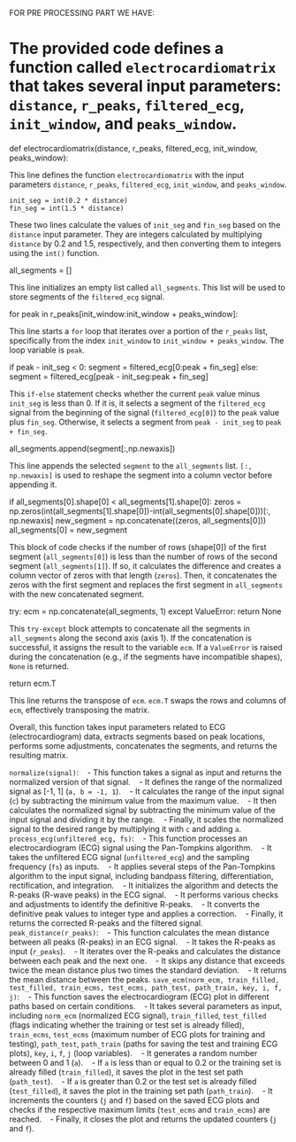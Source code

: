 FOR PRE PROCESSING PART WE HAVE:
# The provided code defines a function called `electrocardiomatrix` that takes several input parameters: `distance`, `r_peaks`, `filtered_ecg`, `init_window`, and `peaks_window`. 

def electrocardiomatrix(distance, r_peaks, filtered_ecg, init_window, peaks_window):

This line defines the function `electrocardiomatrix` with the input parameters `distance`, `r_peaks`, `filtered_ecg`, `init_window`, and `peaks_window`.

    init_seg = int(0.2 * distance)
    fin_seg = int(1.5 * distance)

These two lines calculate the values of `init_seg` and `fin_seg` based on the `distance` input parameter. They are integers calculated by multiplying `distance` by 0.2 and 1.5, respectively, and then converting them to integers using the `int()` function.

all_segments = []

This line initializes an empty list called `all_segments`. This list will be used to store segments of the `filtered_ecg` signal.

for peak in r_peaks[init_window:init_window + peaks_window]:

This line starts a `for` loop that iterates over a portion of the `r_peaks` list, specifically from the index `init_window` to `init_window + peaks_window`. The loop variable is `peak`.

if peak - init_seg < 0:
            segment = filtered_ecg[0:peak + fin_seg]
        else:
            segment = filtered_ecg[peak - init_seg:peak + fin_seg]

This `if-else` statement checks whether the current `peak` value minus `init_seg` is less than 0. If it is, it selects a segment of the `filtered_ecg` signal from the beginning of the signal (`filtered_ecg[0]`) to the `peak` value plus `fin_seg`. Otherwise, it selects a segment from `peak - init_seg` to `peak + fin_seg`.

all_segments.append(segment[:,np.newaxis])

This line appends the selected `segment` to the `all_segments` list. `[:, np.newaxis]` is used to reshape the segment into a column vector before appending it.


if all_segments[0].shape[0] < all_segments[1].shape[0]:
        zeros = np.zeros(int(all_segments[1].shape[0])-int(all_segments[0].shape[0]))[:, np.newaxis]
        new_segment = np.concatenate((zeros, all_segments[0]))
        all_segments[0] = new_segment

This block of code checks if the number of rows (shape[0]) of the first segment (`all_segments[0]`) is less than the number of rows of the second segment (`all_segments[1]`). If so, it calculates the difference and creates a column vector of zeros with that length (`zeros`). Then, it concatenates the zeros with the first segment and replaces the first segment in `all_segments` with the new concatenated segment.

try:
        ecm = np.concatenate(all_segments, 1)
    except ValueError:
        return None

This `try-except` block attempts to concatenate all the segments in `all_segments` along the second axis (axis 1). If the concatenation is successful, it assigns the result to the variable `ecm`. If a `ValueError` is raised during the concatenation (e.g., if the segments have incompatible
shapes), `None` is returned.

return ecm.T

This line returns the transpose of `ecm`. `ecm.T` swaps the rows and columns of `ecm`, effectively transposing the matrix.

Overall, this function takes input parameters related to ECG (electrocardiogram) data, extracts segments based on peak locations, performs some adjustments, concatenates the segments, and returns the resulting matrix.

 `normalize(signal)`:
   - This function takes a signal as input and returns the normalized version of that signal.
   - It defines the range of the normalized signal as [-1, 1] (`a, b = -1, 1`).
   - It calculates the range of the input signal (`c`) by subtracting the minimum value from the maximum value.
   - It then calculates the normalized signal by subtracting the minimum value of the input signal and dividing it by the range.
   - Finally, it scales the normalized signal to the desired range by multiplying it with `c` and adding `a`.
`process_ecg(unfiltered_ecg, fs)`:
   - This function processes an electrocardiogram (ECG) signal using the Pan-Tompkins algorithm.
   - It takes the unfiltered ECG signal (`unfiltered_ecg`) and the sampling frequency (`fs`) as inputs.
   - It applies several steps of the Pan-Tompkins algorithm to the input signal, including bandpass filtering, differentiation, rectification, and integration.
   - It initializes the algorithm and detects the R-peaks (R-wave peaks) in the ECG signal.
   - It performs various checks and adjustments to identify the definitive R-peaks.
   - It converts the definitive peak values to integer type and applies a correction.
   - Finally, it returns the corrected R-peaks and the filtered signal.
 `peak_distance(r_peaks)`:
   - This function calculates the mean distance between all peaks (R-peaks) in an ECG signal.
   - It takes the R-peaks as input (`r_peaks`).
   - It iterates over the R-peaks and calculates the distance between each peak and the next one.
   - It skips any distance that exceeds twice the mean distance plus two times the standard deviation.
   - It returns the mean distance between the peaks.
 `save_ecm(norm_ecm, train_filled, test_filled, train_ecms, test_ecms, path_test, path_train, key, i, f, j)`:
   - This function saves the electrocardiogram (ECG) plot in different paths based on certain conditions.
   - It takes several parameters as input, including `norm_ecm` (normalized ECG signal), `train_filled`, `test_filled` (flags indicating whether the training or test set is already filled), `train_ecms`, `test_ecms` (maximum number of ECG plots for training and testing), `path_test`, `path_train` (paths for saving the test and training ECG plots), `key`, `i`, `f`, `j` (loop variables).
   - It generates a random number between 0 and 1 (`a`).
   - If `a` is less than or equal to 0.2 or the training set is already filled (`train_filled`), it saves the plot in the test set path (`path_test`).
   - If `a` is greater than 0.2 or the test set is already filled (`test_filled`), it saves the plot in the training set path (`path_train`).
   - It increments the counters (`j` and `f`) based on the saved ECG plots and checks if the respective maximum limits (`test_ecms` and `train_ecms`) are reached.
   - Finally, it closes the plot and returns the updated counters (`j` and `f`).

